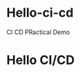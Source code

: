 # Hello-ci-cd
CI CD PRactical Demo
<html>
<head>
  <title>CI CD Demo</title>
</head>
<body>
  <h1>Hello CI/CD </h1>
</body>
</html>
